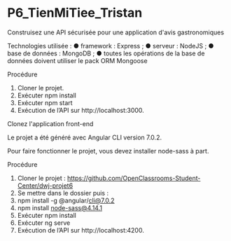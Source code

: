 # P6_TienMiTiee_Tristan

Construisez une API sécurisée pour une application d'avis gastronomiques

Technologies utilisée :
● framework : Express ;
● serveur : NodeJS ;
● base de données : MongoDB ;
● toutes les opérations de la base de données doivent utiliser le pack ORM Mongoose

Procédure
1. Cloner le projet.
2. Exécuter npm install
3. Exécuter npm start
4. Exécution de l’API sur http://localhost:3000.

Clonez l'application front-end

Le projet a été généré avec Angular CLI version 7.0.2.

Pour faire fonctionner le projet, vous devez installer node-sass à part.

Procédure
1. Cloner le projet : https://github.com/OpenClassrooms-Student-Center/dwj-projet6
2. Se mettre dans le dossier puis :
3. npm install -g @angular/cli@7.0.2
4. npm install node-sass@4.14.1
5. Exécuter npm install
6. Exécuter ng serve
7. Exécution de l’API sur http://localhost:4200.
